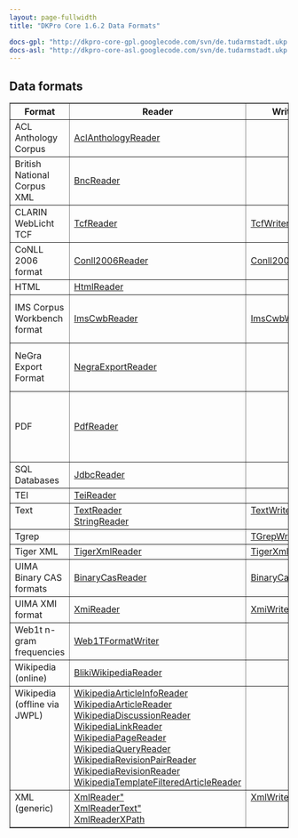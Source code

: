 ```yaml
---
layout: page-fullwidth
title: "DKPro Core 1.6.2 Data Formats"

docs-gpl: "http://dkpro-core-gpl.googlecode.com/svn/de.tudarmstadt.ukp.dkpro.core-gpl/tags/de.tudarmstadt.ukp.dkpro.core-gpl-1.6.2/apidocs/index.html?de/tudarmstadt/ukp/dkpro/core/"
docs-asl: "http://dkpro-core-asl.googlecode.com/svn/de.tudarmstadt.ukp.dkpro.core-asl/tags/de.tudarmstadt.ukp.dkpro.core-asl-1.6.2/apidocs/index.html?de/tudarmstadt/ukp/dkpro/core/"
---
```


## Data formats

<table border="1" cellspacing="0" cellpadding="2">
<tr>
<th>Format</th>
<th>Reader</th>
<th>Writer</th>
<th>Comments</th>
</tr>

<tr>
<td>ACL Anthology Corpus</td>
<td><a href="{{page.docs-asl}}io/aclanthology/AclAnthologyReader.html">AclAnthologyReader</a></td>
<td></td>
<td></td>
</tr>

<tr>
<td>British National Corpus XML</td>
<td><a href="{{page.docs-asl}}io/bnc/BncReader.html">BncReader</a></td>
<td></td>
<td></td>
</tr>

<tr>
<td>CLARIN WebLicht TCF</td>
<td><a href="{{page.docs-asl}}io/tcf/TcfReader.html">TcfReader</a></td>
<td><a href="{{page.docs-asl}}io/tcf/TcfWriter.html">TcfWriter</a></td>
<td></td>
</tr>


<tr>
<td>CoNLL 2006 format</td>
<td><a href="{{page.docs-asl}}io/conll/Conll2006Reader.html">Conll2006Reader</a></td>
<td><a href="{{page.docs-asl}}io/conll/Conll2006Writer.html">Conll2006Writer</a></td>
<td></td>
</tr>

<tr>
<td>HTML</td>
<td><a href="{{page.docs-asl}}io/html/HtmlReader.html">HtmlReader</a></td>
<td></td>
<td></td>
</tr>

<tr>
<td>IMS Corpus Workbench format</td>
<td><a href="{{page.docs-asl}}io/imscwb/ImsCwbReader.html">ImsCwbReader</a></td>
<td><a href="{{page.docs-asl}}io/imscwb/ImsCwbWriter.html">ImsCwbWriter</a></td>
<td>also for some <a href="http://wacky.sslmit.unibo.it/doku.php?id=corpora">WaCKy corpora</a></td>
</tr>

<tr>
<td>NeGra Export Format</td>
<td><a href="{{page.docs-asl}}io/negra/NegraExportReader.html">NegraExportReader</a></td>
<td></td>
<td>supports format versions 3 and 4</td>
</tr>

<tr>
<td>PDF</td>
<td><a href="{{page.docs-asl}}io/pdf/PdfReader.html">PdfReader</a></td>
<td></td>
<td>tries to detect heading and paragraph boundaries</td>
</tr>

<tr>
<td>SQL Databases</td>
<td><a href="{{page.docs-asl}}io/jdbc/JdbcReader.html">JdbcReader</a></td>
<td></td>
<td></td>
</tr>

<tr>
<td>TEI</td>
<td><a href="{{page.docs-asl}}io/tei/TeiReader.html">TeiReader</a></td>
<td></td>
<td></td>
</tr>

<tr>
<td valign="top">Text</td>
<td valign="top">
<a href="{{page.docs-asl}}io/text/TextReader.html">TextReader</a><br/>
<a href="{{page.docs-asl}}io/text/StringReader.html">StringReader</a></td>
<td valign="top"><a href="{{page.docs-asl}}io/text/TextWriter.html">TextWriter</a></td>
<td></td>
</tr>

<tr>
<td>Tgrep</td>
<td></td>
<td><a href="{{page.docs-gpl}}io/tgrep/TGrepWriter.html">TGrepWriter</a></td>
<td></td>
</tr>

<tr>
<td>Tiger XML</td>
<td><a href="{{page.docs-asl}}io/tiger/TigerXmlReader.html">TigerXmlReader</a></td>
<td><a href="{{page.docs-asl}}io/tiger/TigerXmlWriter.html">TigerXmlWriter</a></td>
<td></td>
</tr>

<tr>
<td>UIMA Binary CAS formats</td>
<td><a href="{{page.docs-asl}}io/bincas/BinaryCasReader.html">BinaryCasReader</a></td>
<td><a href="{{page.docs-asl}}io/bincas/BinaryCasWriter.html">BinaryCasWriter</a></td>
<td></td>
</tr>

<tr>
<td>UIMA XMI format</td>
<td><a href="{{page.docs-asl}}io/xmi/XmiReader.html">XmiReader</a></td>
<td><a href="{{page.docs-asl}}io/xmi/XmiWriter.html">XmiWriter</a></td>
<td></td>
</tr>

<tr>
<td>Web1t n-gram frequencies</td>
<td><a href="{{page.docs-asl}}io/web1t/Web1TFormatWriter.html">Web1TFormatWriter</a></td>
<td></td>
<td></td>
</tr>


<tr>
<td>Wikipedia (online)</td>
<td><a href="{{page.docs-asl}}io/bliki/BlikiWikipediaReader.html">BlikiWikipediaReader</a></td>
<td></td>
<td></td>
</tr>

<tr>
<td valign="top">Wikipedia (offline via JWPL)</td>
<td>
<a href="{{page.docs-asl}}io/jwpl/WikipediaArticleInfoReader.html">WikipediaArticleInfoReader</a><br/>
<a href="{{page.docs-asl}}io/jwpl/WikipediaArticleReader.html">WikipediaArticleReader</a><br/>
<a href="{{page.docs-asl}}io/jwpl/WikipediaDiscussionReader.html">WikipediaDiscussionReader</a><br/>
<a href="{{page.docs-asl}}io/jwpl/WikipediaLinkReader.html">WikipediaLinkReader</a><br/>
<a href="{{page.docs-asl}}io/jwpl/WikipediaPageReader.html">WikipediaPageReader</a><br/>
<a href="{{page.docs-asl}}io/jwpl/WikipediaQueryReader.html">WikipediaQueryReader</a><br/>
<a href="{{page.docs-asl}}io/jwpl/WikipediaRevisionPairReader.html">WikipediaRevisionPairReader</a><br/>
<a href="{{page.docs-asl}}io/jwpl/WikipediaRevisionReader.html">WikipediaRevisionReader</a><br/>
<a href="{{page.docs-asl}}io/jwpl/WikipediaTemplateFilteredArticleReader.html">WikipediaTemplateFilteredArticleReader</a></td>
<td></td>
<td></td>
</tr>


<tr>
<td valign="top">XML (generic)</td>
<td valign="top">
<a href="{{page.docs-asl}}io/xml/XmlReader.html">XmlReader"</a><br/>
<a href="{{page.docs-asl}}io/xml/XmlReaderText.html">XmlReaderText"<a/><br/>
<a href="{{page.docs-asl}}io/xml/XmlReaderXPath.html">XmlReaderXPath</a></td>
<td valign="top"><a href="{{page.docs-asl}}io/xml/XmlWriterInline.html">XmlWriterInline</a></td>
<td valign="top"></td>
</tr>

</table>